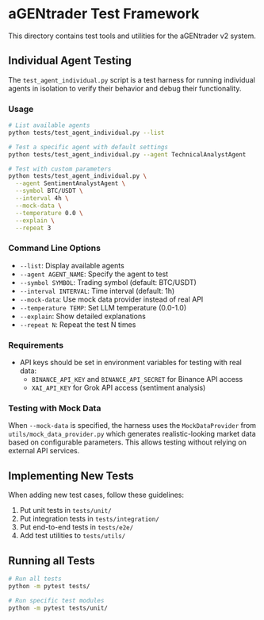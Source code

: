 # aGENtrader Test Framework

This directory contains test tools and utilities for the aGENtrader v2 system.

## Individual Agent Testing

The `test_agent_individual.py` script is a test harness for running individual agents in isolation to verify their behavior and debug their functionality.

### Usage

```bash
# List available agents
python tests/test_agent_individual.py --list

# Test a specific agent with default settings
python tests/test_agent_individual.py --agent TechnicalAnalystAgent

# Test with custom parameters
python tests/test_agent_individual.py \
  --agent SentimentAnalystAgent \
  --symbol BTC/USDT \
  --interval 4h \
  --mock-data \
  --temperature 0.0 \
  --explain \
  --repeat 3
```

### Command Line Options

- `--list`: Display available agents
- `--agent AGENT_NAME`: Specify the agent to test
- `--symbol SYMBOL`: Trading symbol (default: BTC/USDT)
- `--interval INTERVAL`: Time interval (default: 1h)
- `--mock-data`: Use mock data provider instead of real API
- `--temperature TEMP`: Set LLM temperature (0.0-1.0)
- `--explain`: Show detailed explanations
- `--repeat N`: Repeat the test N times

### Requirements

- API keys should be set in environment variables for testing with real data:
  - `BINANCE_API_KEY` and `BINANCE_API_SECRET` for Binance API access
  - `XAI_API_KEY` for Grok API access (sentiment analysis)

### Testing with Mock Data

When `--mock-data` is specified, the harness uses the `MockDataProvider` from `utils/mock_data_provider.py` which generates realistic-looking market data based on configurable parameters. This allows testing without relying on external API services.

## Implementing New Tests

When adding new test cases, follow these guidelines:

1. Put unit tests in `tests/unit/`
2. Put integration tests in `tests/integration/`
3. Put end-to-end tests in `tests/e2e/`
4. Add test utilities to `tests/utils/`

## Running all Tests

```bash
# Run all tests
python -m pytest tests/

# Run specific test modules
python -m pytest tests/unit/
```